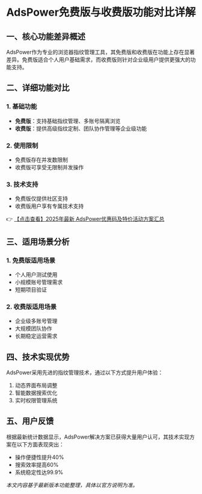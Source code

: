 # AdsPower免费版与收费版功能对比详解

## 一、核心功能差异概述
AdsPower作为专业的浏览器指纹管理工具，其免费版和收费版在功能上存在显著差异。免费版适合个人用户基础需求，而收费版则针对企业级用户提供更强大的功能支持。

## 二、详细功能对比
### 1. 基础功能
- **免费版**：支持基础指纹管理、多账号隔离浏览
- **收费版**：提供高级指纹定制、团队协作管理等企业级功能

### 2. 使用限制
- 免费版存在并发数限制
- 收费版可享受无限制并发操作

### 3. 技术支持
- 免费版仅提供社区支持
- 收费版用户享有专属技术支持

👉 [【点击查看】2025年最新 AdsPower优惠码及特价活动方案汇总](https://bit.ly/adspower_free)

## 三、适用场景分析
### 1. 免费版适用场景
- 个人用户测试使用
- 小规模账号管理需求
- 短期项目验证

### 2. 收费版适用场景
- 企业级多账号管理
- 大规模团队协作
- 长期稳定运营需求

## 四、技术实现优势
AdsPower采用先进的指纹管理技术，通过以下方式提升用户体验：
1. 动态界面布局调整
2. 智能数据搜索优化
3. 实时权限管理系统

## 五、用户反馈
根据最新统计数据显示，AdsPower解决方案已获得大量用户认可，其技术实现方案在以下方面表现突出：
- 操作便捷性提升40%
- 搜索效率提高60%
- 系统稳定性达99.9%

*本文内容基于最新版本功能整理，具体以官方说明为准。*